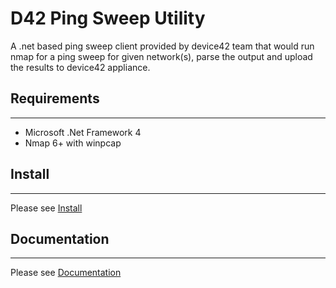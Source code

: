 # D42 Ping Sweep Utility
A .net based ping sweep client provided by device42 team that would run nmap for a ping sweep for given network(s), parse the output and upload the results to device42 appliance.



## Requirements
-----------------------------
 * Microsoft .Net Framework 4
 * Nmap 6+ with winpcap

## Install
-----------------------------
Please see [Install](http://www.device42.com/autodiscovery/)



## Documentation
-----------------------------
Please see [Documentation](http://docs.device42.com/auto-discovery-client/d42-ping-sweep/)
